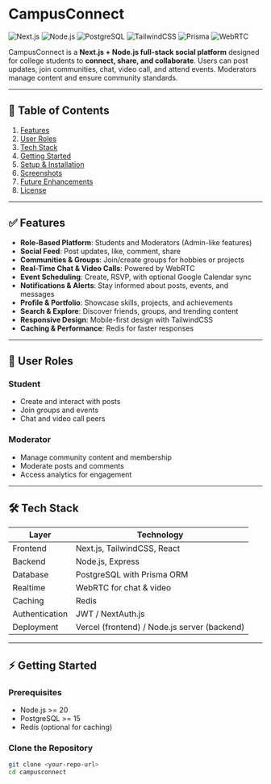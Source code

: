# CampusConnect

![Next.js](https://img.shields.io/badge/Next.js-14-black?logo=next.js)
![Node.js](https://img.shields.io/badge/Node.js-20.2.0-green?logo=node.js)
![PostgreSQL](https://img.shields.io/badge/PostgreSQL-15.5-blue?logo=postgresql)
![TailwindCSS](https://img.shields.io/badge/TailwindCSS-3.3.3-blue?logo=tailwind-css)
![Prisma](https://img.shields.io/badge/Prisma-4.15.0-blue)
![WebRTC](https://img.shields.io/badge/WebRTC-real-time-purple)

CampusConnect is a **Next.js + Node.js full-stack social platform** designed for college students to **connect, share, and collaborate**. Users can post updates, join communities, chat, video call, and attend events. Moderators manage content and ensure community standards.

---

## 📑 Table of Contents

1. [Features](#features)  
2. [User Roles](#user-roles)  
3. [Tech Stack](#tech-stack)  
4. [Getting Started](#getting-started)  
5. [Setup & Installation](#setup--installation)  
6. [Screenshots](#screenshots)  
7. [Future Enhancements](#future-enhancements)  
8. [License](#license)  

---

## ✅ Features

- **Role-Based Platform**: Students and Moderators (Admin-like features)  
- **Social Feed**: Post updates, like, comment, share  
- **Communities & Groups**: Join/create groups for hobbies or projects  
- **Real-Time Chat & Video Calls**: Powered by WebRTC  
- **Event Scheduling**: Create, RSVP, with optional Google Calendar sync  
- **Notifications & Alerts**: Stay informed about posts, events, and messages  
- **Profile & Portfolio**: Showcase skills, projects, and achievements  
- **Search & Explore**: Discover friends, groups, and trending content  
- **Responsive Design**: Mobile-first design with TailwindCSS  
- **Caching & Performance**: Redis for faster responses  

---

## 👥 User Roles

### Student
- Create and interact with posts  
- Join groups and events  
- Chat and video call peers  

### Moderator
- Manage community content and membership  
- Moderate posts and comments  
- Access analytics for engagement  

---

## 🛠️ Tech Stack

| Layer         | Technology |
|---------------|------------|
| Frontend      | Next.js, TailwindCSS, React |
| Backend       | Node.js, Express |
| Database      | PostgreSQL with Prisma ORM |
| Realtime      | WebRTC for chat & video |
| Caching       | Redis |
| Authentication| JWT / NextAuth.js |
| Deployment    | Vercel (frontend) / Node.js server (backend) |

---

## ⚡ Getting Started

### Prerequisites
- Node.js >= 20  
- PostgreSQL >= 15  
- Redis (optional for caching)  

### Clone the Repository
```bash
git clone <your-repo-url>
cd campusconnect
